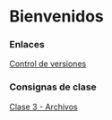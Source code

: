 # Bienvenidos


### Enlaces
[Control de versiones]("blob/main/documents/versionado.md")


### Consignas de clase
[Clase 3 - Archivos](/documents/consignas/clase_3.md)
